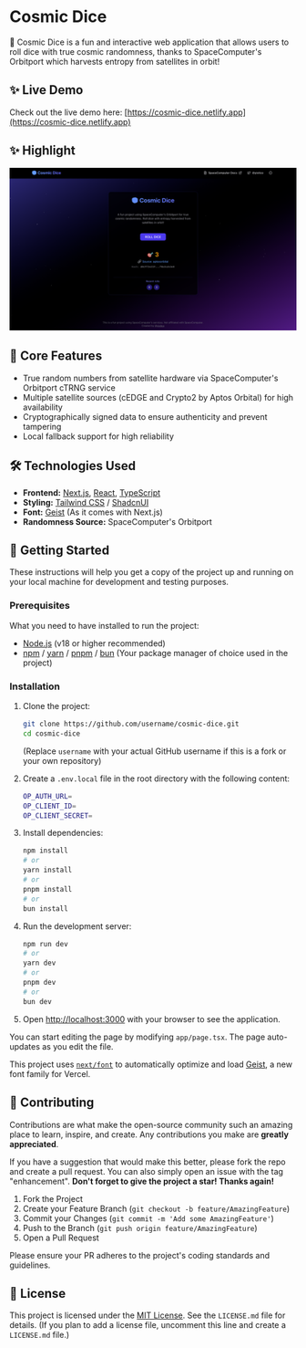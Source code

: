 # Cosmic Dice

🎲 Cosmic Dice is a fun and interactive web application that allows users to roll dice with true cosmic randomness, thanks to SpaceComputer's Orbitport which harvests entropy from satellites in orbit!

## ✨ Live Demo

Check out the live demo here: [https://cosmic-dice.netlify.app](https://cosmic-dice.netlify.app)

## ✨ Highlight

![Highlight](./public/screenshot.png)

## 🚀 Core Features

- True random numbers from satellite hardware via SpaceComputer's Orbitport cTRNG service
- Multiple satellite sources (cEDGE and Crypto2 by Aptos Orbital) for high availability
- Cryptographically signed data to ensure authenticity and prevent tampering
- Local fallback support for high reliability

## 🛠️ Technologies Used

- **Frontend:** [Next.js](https://nextjs.org/), [React](https://reactjs.org/), [TypeScript](https://www.typescriptlang.org/)
- **Styling:** [Tailwind CSS](https://tailwindcss.com/) / [ShadcnUI](https://ui.shadcn.com)
- **Font:** [Geist](https://vercel.com/font) (As it comes with Next.js)
- **Randomness Source:** SpaceComputer's Orbitport

## 🏁 Getting Started

These instructions will help you get a copy of the project up and running on your local machine for development and testing purposes.

### Prerequisites

What you need to have installed to run the project:

- [Node.js](https://nodejs.org/) (v18 or higher recommended)
- [npm](https://www.npmjs.com/) / [yarn](https://yarnpkg.com/) / [pnpm](https://pnpm.io/) / [bun](https://bun.sh/) (Your package manager of choice used in the project)

### Installation

1.  Clone the project:

    ```bash
    git clone https://github.com/username/cosmic-dice.git
    cd cosmic-dice
    ```

    (Replace `username` with your actual GitHub username if this is a fork or your own repository)

2.  Create a `.env.local` file in the root directory with the following content:

    ```bash
    OP_AUTH_URL=
    OP_CLIENT_ID=
    OP_CLIENT_SECRET=
    ```

3.  Install dependencies:

    ```bash
    npm install
    # or
    yarn install
    # or
    pnpm install
    # or
    bun install
    ```

4.  Run the development server:

    ```bash
    npm run dev
    # or
    yarn dev
    # or
    pnpm dev
    # or
    bun dev
    ```

5.  Open [http://localhost:3000](http://localhost:3000) with your browser to see the application.

You can start editing the page by modifying `app/page.tsx`. The page auto-updates as you edit the file.

This project uses [`next/font`](https://nextjs.org/docs/app/building-your-application/optimizing/fonts) to automatically optimize and load [Geist](https://vercel.com/font), a new font family for Vercel.

## 🤝 Contributing

Contributions are what make the open-source community such an amazing place to learn, inspire, and create. Any contributions you make are **greatly appreciated**.

If you have a suggestion that would make this better, please fork the repo and create a pull request. You can also simply open an issue with the tag "enhancement".
**Don't forget to give the project a star! Thanks again!**

1.  Fork the Project
2.  Create your Feature Branch (`git checkout -b feature/AmazingFeature`)
3.  Commit your Changes (`git commit -m 'Add some AmazingFeature'`)
4.  Push to the Branch (`git push origin feature/AmazingFeature`)
5.  Open a Pull Request

Please ensure your PR adheres to the project's coding standards and guidelines.

## 📜 License

This project is licensed under the [MIT License](LICENSE.md). See the `LICENSE.md` file for details. (If you plan to add a license file, uncomment this line and create a `LICENSE.md` file.)
